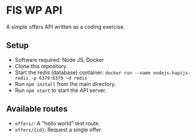 # FIS WP API

A simple offers API written as a coding exercise.

## Setup

* Software required: Node JS, Docker
* Clone this repository.
* Start the redis (database) container: `docker run --name nodejs-hapijs-redis -p 6379:6379 -d redis`
* Run `npm install` from the main directory.
* Run `npm start` to start the API server.

## Available routes

* `offers/`: A "hello world" test route.
* `offers/{id}`: Request a single offer.

